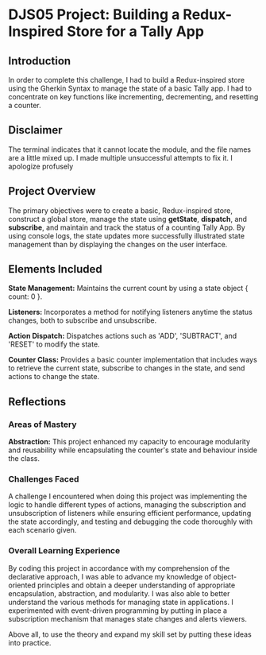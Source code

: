 # DJS05 Project: Building a Redux-Inspired Store for a Tally App

## Introduction

In order to complete this challenge, I had to build a Redux-inspired store using the Gherkin Syntax to manage the state of a basic Tally app. I had to concentrate on key functions like incrementing, decrementing, and resetting a counter.

## Disclaimer

The terminal indicates that it cannot locate the module, and the file names are a little mixed up. I made multiple unsuccessful attempts to fix it. I apologize profusely

## Project Overview

The primary objectives were to create a basic, Redux-inspired store, construct a global store, manage the state using **getState**, **dispatch**, and **subscribe**, and maintain and track the status of a counting Tally App. By using console logs, the state updates more successfully illustrated state management than by displaying the changes on the user interface.

## Elements Included

**State Management:** Maintains the current count by using a state object { count: 0 }.

**Listeners:** Incorporates a method for notifying listeners anytime the status changes, both to subscribe and unsubscribe.

**Action Dispatch:** Dispatches actions such as 'ADD', 'SUBTRACT', and 'RESET' to modify the state.

**Counter Class:** Provides a basic counter implementation that includes ways to retrieve the current state, subscribe to changes in the state, and send actions to change the state.

## Reflections

### Areas of Mastery

**Abstraction:** This project enhanced my capacity to encourage modularity and reusability while encapsulating the counter's state and behaviour inside the class.

### Challenges Faced

A challenge I encountered when doing this project was implementing the logic to handle different types of actions, managing the subscription and unsubscription of listeners while ensuring efficient performance, updating the state accordingly, and testing and debugging the code thoroughly with each scenario given.

### Overall Learning Experience

By coding this project in accordance with my comprehension of the declarative approach, I was able to advance my knowledge of object-oriented principles and obtain a deeper understanding of appropriate encapsulation, abstraction, and modularity. I was also able to better understand the various methods for managing state in applications. I experimented with event-driven programming by putting in place a subscription mechanism that manages state changes and alerts viewers.

Above all, to use the theory and expand my skill set by putting these ideas into practice.
